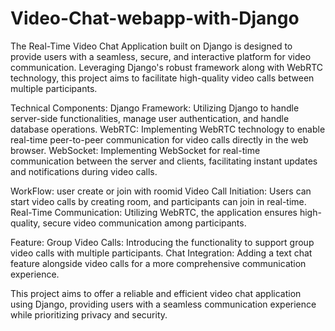 # Video-Chat-webapp-with-Django

The Real-Time Video Chat Application built on Django is designed to provide users with a seamless, secure, and interactive platform for video communication. Leveraging Django's robust framework along with WebRTC technology, this project aims to facilitate high-quality video calls between multiple participants.

Technical Components:
Django Framework: Utilizing Django to handle server-side functionalities, manage user authentication, and handle database operations.
WebRTC: Implementing WebRTC technology to enable real-time peer-to-peer communication for video calls directly in the web browser.
WebSocket: Implementing WebSocket for real-time communication between the server and clients, facilitating instant updates and notifications during video calls.

WorkFlow:
user create or join with roomid 
Video Call Initiation: Users can start video calls by creating room, and participants can join in real-time.
Real-Time Communication: Utilizing WebRTC, the application ensures high-quality, secure video communication among participants.

Feature:
Group Video Calls: Introducing the functionality to support group video calls with multiple participants.
Chat Integration: Adding a text chat feature alongside video calls for a more comprehensive communication experience.


This project aims to offer a reliable and efficient video chat application using Django, providing users with a seamless communication experience while prioritizing privacy and security.
